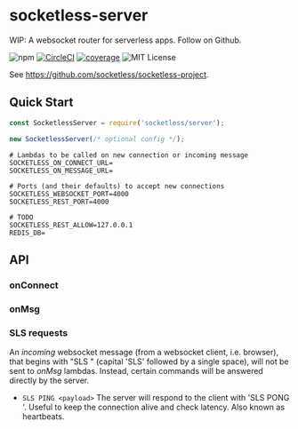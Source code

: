 # socketless-server

WIP: A websocket router for serverless apps.  Follow on Github.

![npm](https://img.shields.io/npm/v/socketless-server) [![CircleCI](https://img.shields.io/circleci/build/github/socketless/socketless-server)](https://circleci.com/gh/socketless/socketless-server) [![coverage](https://img.shields.io/codecov/c/github/socketless/socketless-server)](https://codecov.io/gh/socketless/socketless-server) ![MIT License](https://img.shields.io/badge/license-MIT-blue.svg)

See https://github.com/socketless/socketless-project.

## Quick Start

```js
const SocketlessServer = require('socketless/server');

new SocketlessServer(/* optional config */);
```

```
# Lambdas to be called on new connection or incoming message
SOCKETLESS_ON_CONNECT_URL=
SOCKETLESS_ON_MESSAGE_URL=

# Ports (and their defaults) to accept new connections
SOCKETLESS_WEBSOCKET_PORT=4000
SOCKETLESS_REST_PORT=4000

# TODO
SOCKETLESS_REST_ALLOW=127.0.0.1
REDIS_DB=
```

## API

### onConnect

### onMsg

### SLS requests

An *incoming* websocket message (from a websocket client, i.e. browser), that
begins with "SLS " (capital 'SLS' followed by a single space), will not be
sent to *onMsg* lambdas.  Instead, certain commands will be answered directly
by the server.

* `SLS PING <payload>`
  The server will respond to the client with 'SLS PONG <payload>'.  Useful
  to keep the connection alive and check latency.  Also known as heartbeats.
